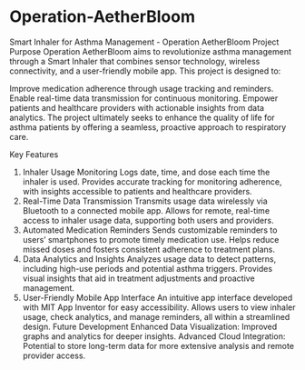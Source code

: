 # Operation-AetherBloom

Smart Inhaler for Asthma Management - Operation AetherBloom
Project Purpose
Operation AetherBloom aims to revolutionize asthma management through a Smart Inhaler that combines sensor technology, wireless connectivity, and a user-friendly mobile app. This project is designed to:

Improve medication adherence through usage tracking and reminders.
Enable real-time data transmission for continuous monitoring.
Empower patients and healthcare providers with actionable insights from data analytics.
The project ultimately seeks to enhance the quality of life for asthma patients by offering a seamless, proactive approach to respiratory care.

Key Features
1. Inhaler Usage Monitoring
  Logs date, time, and dose each time the inhaler is used.
  Provides accurate tracking for monitoring adherence, with insights accessible to patients and healthcare providers.
2. Real-Time Data Transmission
  Transmits usage data wirelessly via Bluetooth to a connected mobile app.
  Allows for remote, real-time access to inhaler usage data, supporting both users and providers.
3. Automated Medication Reminders
  Sends customizable reminders to users’ smartphones to promote timely medication use.
  Helps reduce missed doses and fosters consistent adherence to treatment plans.
4. Data Analytics and Insights
  Analyzes usage data to detect patterns, including high-use periods and potential asthma triggers.
  Provides visual insights that aid in treatment adjustments and proactive management.
5. User-Friendly Mobile App Interface
  An intuitive app interface developed with MIT App Inventor for easy accessibility.
  Allows users to view inhaler usage, check analytics, and manage reminders, all within a streamlined design.
  Future Development
  Enhanced Data Visualization: Improved graphs and analytics for deeper insights.
  Advanced Cloud Integration: Potential to store long-term data for more extensive analysis and remote provider access.
